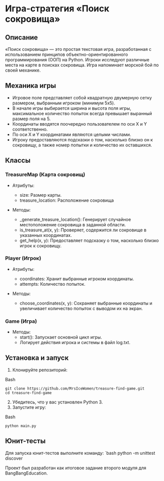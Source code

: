 # Игра-стратегия «Поиск сокровища»

## Описание

«Поиск сокровища» — это простая текстовая игра, 
разработанная с использованием принципов 
объектно-ориентированного программирования (ООП) 
на Python. Игроки исследуют различные места на 
карте в поисках сокровища. Игра напоминает морской 
бой по своей механике.

## Механика игры

- Игровое поле представляет собой квадратную 
двумерную сетку размером, выбранным игроком
(минимум 5x5).
- В начале игры выбирается ширина и высота поля
игры, максимальное количество попыток всегда 
превышает выранный размер поля на 5.
- Координаты вводятся поочередно пользователем 
по оси X и Y соответственно.
- По оси X и Y координатами являются целыми числами.
- Игроку предоставляются подсказки о том, 
насколько близко он к сокровищу, а также номер
попытки и количество их оставшихся.

## Классы

### TreasureMap (Карта сокровищ)

- Атрибуты:
  - size: Размер карты.
  - treasure_location: Расположение сокровища

- Методы:
  - _generate_treasure_location(): 
Генерирует случайное местоположение сокровища в 
заданной области.
  - is_treasure_at(x, y): Проверяет, содержится 
ли сокровище в указанных координатах.
  - get_help(x, y): Предоставляет подсказку о 
том, насколько близко игрок к сокровищу.

### Player (Игрок)

- Атрибуты:
  - coordinates: Хранит выбранные
игроком координаты.
  - attempts: Количество попыток.

- Методы:
  - choose_coordinates(x, y): Сохраняет 
выбранные координаты и увеличивает количество 
попыток с выводом их на экран.

### Game (Игра)

- Методы:
  - start(): Запускает основной цикл игры.
  - Логирует действия игрока и системы в 
файл log.txt.

## Установка и запуск

1. Клонируйте репозиторий:
   
Bash

    git clone https://github.com/MrsIceWomen/treasure-find-game.git
    cd treasure-find-game
    
2. Убедитесь, что у вас установлен Python 3. 
3. Запустите игру:
   
Bash

    python main.py
    
## Юнит-тесты

Для запуска юнит-тестов выполните команду:
`bash
python -m unittest discover


Проект был разработан как итоговое 
задание второго модуля для 
BangBangEducation.
